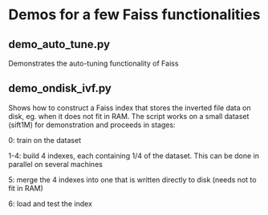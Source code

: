 

Demos for a few Faiss functionalities
=====================================


demo_auto_tune.py
-----------------

Demonstrates the auto-tuning functionality of Faiss


demo_ondisk_ivf.py
------------------

Shows how to construct a Faiss index that stores the inverted file
data on disk, eg. when it does not fit in RAM. The script works on a
small dataset (sift1M) for demonstration and proceeds in stages:

0: train on the dataset

1-4: build 4 indexes, each containing 1/4 of the dataset. This can be
done in parallel on several machines

5: merge the 4 indexes into one that is written directly to disk
(needs not to fit in RAM)

6: load and test the index

